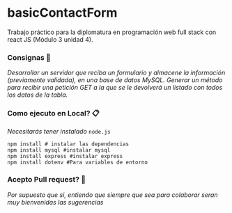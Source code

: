 # basicContactForm
Trabajo práctico para la diplomatura en programación web full stack con react JS (Módulo 3 unidad 4).

### Consignas 🔧

_Desarrollar un servidor que reciba un formulario y almacene la información (previamente validada), en una base de datos MySQL. Generar un método para recibir una petición GET a la que se le devolverá un listado con
todos los datos de la tabla._

### Como ejecuto en Local? 📋

_Necesitarás tener instalado_ ```node.js```

```
npm install # instalar las dependencias
npm install mysql #instalar mysql
npm install express #instalar express
npm install dotenv #Para variables de entorno
```

### Acepto Pull request? 🔧

_Por supuesto que si, entiendo que siempre que sea para colaborar seran muy bienvenidas las sugerencias_

